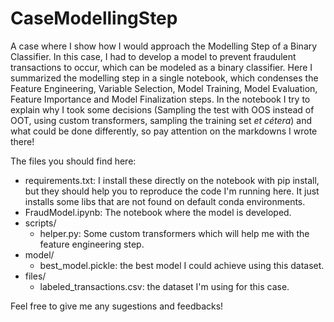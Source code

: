 # CaseModellingStep

A case where I show how I would approach the Modelling Step of a Binary Classifier. In this case, I had to develop a model to prevent fraudulent transactions to occur, which can be modeled as a binary classifier. Here I summarized the modelling step in a single notebook, which condenses the Feature Engineering, Variable Selection, Model Training, Model Evaluation, Feature Importance and Model Finalization steps. In the notebook I try to explain why I took some decisions (Sampling the test with OOS instead of OOT, using custom transformers, sampling the training set *et cétera*) and what could be done differently, so pay attention on the markdowns I wrote there! 

The files you should find here:

- requirements.txt: I install these directly on the notebook with pip install, but they should help you to reproduce the code I'm running here. It just installs some libs that are not found on default conda environments.
- FraudModel.ipynb: The notebook where the model is developed.
- scripts/
    - helper.py: Some custom transformers which will help me with the feature engineering step.
- model/
    - best_model.pickle: the best model I could achieve using this dataset.
- files/
    - labeled_transactions.csv: the dataset I'm using for this case.

Feel free to give me any sugestions and feedbacks!
